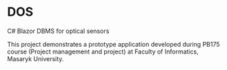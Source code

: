 # DOS
C# Blazor DBMS for optical sensors

This project demonstrates a prototype application developed during PB175 course (Project management and project) at Faculty of Informatics, Masaryk University.
